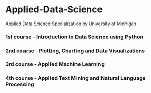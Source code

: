 # Applied-Data-Science
Applied Data Science Specialization by University of Michigan

### 1st course - Introduction to Data Science using Python

### 2nd course - Plotting, Charting and Data Visualizations

### 3rd course - Applied Machine Learning

### 4th course - Applied Text Mining and Natural Language Processing
